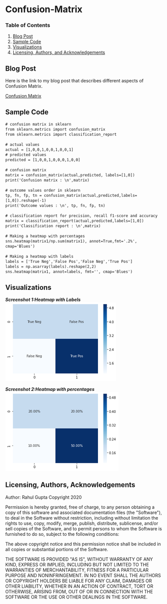 # Confusion-Matrix

### Table of Contents
1. [Blog Post](#Blog_Post)
2. [Sample Code](#code)
3. [Visualizations](#image)
4. [Licensing, Authors, and Acknowledgements](#licensing)

## Blog Post <a name="Blog_Post"></a>
Here is the link to my blog post that describes different aspects of Confusion Matrix.

[Confusion Matrix](https://rahulgupta1.medium.com/confusion-matrix-in-machine-learning-d15040776893)

## Sample Code <a name="code"></a>
```
# confusion matrix in sklearn
from sklearn.metrics import confusion_matrix
from sklearn.metrics import classification_report

# actual values
actual = [1,0,0,1,0,0,1,0,0,1]
# predicted values
predicted = [1,0,0,1,0,0,0,1,0,0]

# confusion matrix
matrix = confusion_matrix(actual,predicted, labels=[1,0])
print('Confusion matrix : \n',matrix)

# outcome values order in sklearn
tp, fn, fp, tn = confusion_matrix(actual,predicted,labels=[1,0]).reshape(-1)
print('Outcome values : \n', tp, fn, fp, tn)

# classification report for precision, recall f1-score and accuracy
matrix = classification_report(actual,predicted,labels=[1,0])
print('Classification report : \n',matrix)

# Making a heatmap with percentages
sns.heatmap(matrix1/np.sum(matrix1), annot=True,fmt='.2%', cmap='Blues')

# Making a heatmap with labels
labels = ['True Neg','False Pos','False Neg','True Pos']
labels = np.asarray(labels).reshape(2,2)
sns.heatmap(matrix1, annot=labels, fmt='', cmap='Blues')
```

## Visualizations <a name="image"></a>

***Screenshot 1:Heatmap with Labels***
![Screenshot 1](https://github.com/rahul385/Confusion-Matrix/blob/master/Visualizations/Heatmap_with_Labels.png)

***Screenshot 2:Heatmap with percentages***
![Screenshot 2](https://github.com/rahul385/Confusion-Matrix/blob/master/Visualizations/Heatmap_with_Percentages.png)

## Licensing, Authors, Acknowledgements
Author: Rahul Gupta Copyright 2020

Permission is hereby granted, free of charge, to any person obtaining a copy of this software and associated documentation files (the "Software"), to deal in the Software without restriction, including without limitation the rights to use, copy, modify, merge, publish, distribute, sublicense, and/or sell copies of the Software, and to permit persons to whom the Software is furnished to do so, subject to the following conditions:

The above copyright notice and this permission notice shall be included in all copies or substantial portions of the Software.

THE SOFTWARE IS PROVIDED "AS IS", WITHOUT WARRANTY OF ANY KIND, EXPRESS OR IMPLIED, INCLUDING BUT NOT LIMITED TO THE WARRANTIES OF MERCHANTABILITY, FITNESS FOR A PARTICULAR PURPOSE AND NONINFRINGEMENT. IN NO EVENT SHALL THE AUTHORS OR COPYRIGHT HOLDERS BE LIABLE FOR ANY CLAIM, DAMAGES OR OTHER LIABILITY, WHETHER IN AN ACTION OF CONTRACT, TORT OR OTHERWISE, ARISING FROM, OUT OF OR IN CONNECTION WITH THE SOFTWARE OR THE USE OR OTHER DEALINGS IN THE SOFTWARE.
